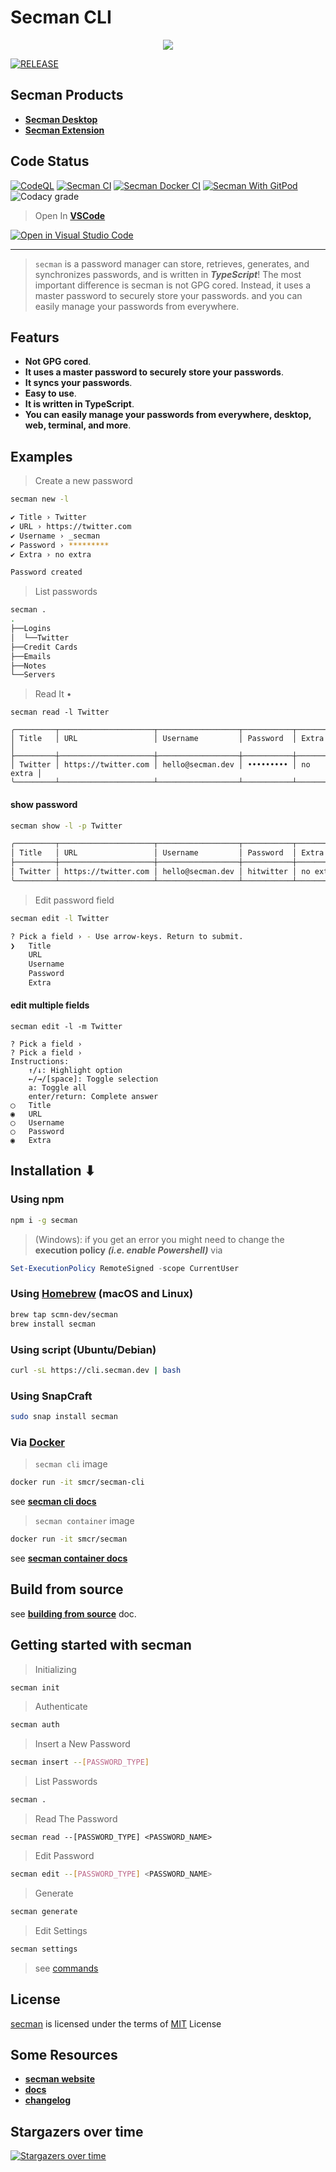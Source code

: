# Secman CLI

<p align="center">
   <img src="https://assets.secman.dev/assets/Secman.png" />
</p>

[![RELEASE](https://img.shields.io/github/v/release/scmn-dev/secman?style=flat-square)](https://github.com/scmn-dev/secman/releases/latest)

## Secman Products

- [**Secman Desktop**](https://d.secman.dev)
- [**Secman Extension**](https://secman.dev/extension)

## Code Status

[![CodeQL](https://img.shields.io/github/workflow/status/scmn-dev/secman/CodeQL?color=blue&label=CodeQL%20Build&logo=github&style=flat-square)](https://github.com/scmn-dev/secman/actions/workflows/codeql.yml)
[![Secman CI](https://img.shields.io/github/workflow/status/scmn-dev/secman/Secman%20CI?color=blue&label=Secman%20CI&logo=github-actions&logoColor=white&style=flat-square)](https://github.com/scmn-dev/secman/actions/workflows/secman.yml)
[![Secman Docker CI](https://img.shields.io/github/workflow/status/scmn-dev/secman/Secman%20Docker%20CI?color=blue&label=Secman%20Docker%20CI&logo=docker&style=flat-square)](https://github.com/scmn-dev/secman/actions/workflows/docker.yml)
[![Secman With GitPod](https://img.shields.io/badge/Gitpod-Ready%20to%20Code-blue?logo=gitpod&style=flat-square)](https://gitpod.io/#https://github.com/scmn-dev/secman)
![Codacy grade](https://img.shields.io/codacy/grade/c434720ddcc84bea982475063f903a81?color=blue&logo=codacy&style=flat-square)

> Open In [**VSCode**](https://code.visualstudio.com)

[![Open in Visual Studio Code](https://open.vscode.dev/badges/open-in-vscode.svg)](https://open.vscode.dev/scmn-dev/secman)

---

> `secman` is a password manager can store, retrieves, generates, and synchronizes passwords, and is written in _**TypeScript**_! The most important difference is secman is not GPG cored. Instead, it uses a master password to securely store your passwords. and you can easily manage your passwords from everywhere.

## Featurs

- **Not GPG cored**.
- **It uses a master password to securely store your passwords**.
- **It syncs your passwords**.
- **Easy to use**.
- **It is written in TypeScript**.
- **You can easily manage your passwords from everywhere, desktop, web, terminal, and more**.

## Examples

> Create a new password

```bash
secman new -l

✔ Title › Twitter
✔ URL › https://twitter.com
✔ Username › _secman
✔ Password › *********
✔ Extra › no extra

Password created
```

> List passwords

```bash
secman .
.
├──Logins
│  └──Twitter
├──Credit Cards
├──Emails
├──Notes
└──Servers
```

> Read It
•
```
secman read -l Twitter

╭─────────┬─────────────────────┬──────────────────┬───────────┬──────────╮
│ Title   │ URL                 │ Username         │ Password  │ Extra    │
├─────────┼─────────────────────┼──────────────────┼───────────┼──────────┤
│ Twitter │ https://twitter.com │ hello@secman.dev │ ••••••••• │ no extra │
╰─────────┴─────────────────────┴──────────────────┴───────────┴──────────╯
```

#### show password

```bash
secman show -l -p Twitter

╭─────────┬─────────────────────┬──────────────────┬───────────┬──────────╮
│ Title   │ URL                 │ Username         │ Password  │ Extra    │
├─────────┼─────────────────────┼──────────────────┼───────────┼──────────┤
│ Twitter │ https://twitter.com │ hello@secman.dev │ hitwitter │ no extra │
╰─────────┴─────────────────────┴──────────────────┴───────────┴──────────╯
```

> Edit password field

```bash
secman edit -l Twitter

? Pick a field › - Use arrow-keys. Return to submit.
❯   Title
    URL
    Username
    Password
    Extra
```

#### edit multiple fields

```code
secman edit -l -m Twitter

? Pick a field ›
? Pick a field ›
Instructions:
    ↑/↓: Highlight option
    ←/→/[space]: Toggle selection
    a: Toggle all
    enter/return: Complete answer
◯   Title
◉   URL
◯   Username
◯   Password
◉   Extra
```

## Installation ⬇

### Using npm

```bash
npm i -g secman
```

> (Windows): if you get an error you might need to change the **execution policy** _**(i.e. enable Powershell)**_ via

```powershell
Set-ExecutionPolicy RemoteSigned -scope CurrentUser
```

### Using [Homebrew](https://brew.sh) (macOS and Linux)

```bash
brew tap scmn-dev/secman
brew install secman
```

### Using script (Ubuntu/Debian)

```bash
curl -sL https://cli.secman.dev | bash
```

### Using SnapCraft

```bash
sudo snap install secman
```

### Via [Docker](https://docker.com)

> `secman cli` image

```bash
docker run -it smcr/secman-cli
```

see [**secman cli docs**](https://docker.secman.dev/docs/sm-cli)

> `secman container` image

```bash
docker run -it smcr/secman
```

see [**secman container docs**](https://docker.secman.dev/docs/sm-container)

## Build from source

see [**building from source**](https://docs.secman.dev/contributing/build_from_source) doc.

## Getting started with secman

> Initializing

```bash
secman init
```

> Authenticate

```bash
secman auth
```
> 

> Insert a New Password

```bash
secman insert --[PASSWORD_TYPE]
```

> List Passwords

```bash
secman .
```

> Read The Password

```
secman read --[PASSWORD_TYPE] <PASSWORD_NAME>
```

> Edit Password

```bash
secman edit --[PASSWORD_TYPE] <PASSWORD_NAME>
```

> Generate

```bash
secman generate
```

> Edit Settings

```bash
secman settings
```

> see [commands](https://secman.dev/docs/cli)

## License

[secman][smurl] is licensed under the terms of [MIT][miturl] License

## Some Resources

- [**secman website**](https://secman.dev)
- [**docs**](https://secman.dev/docs)
- [**changelog**](https://secman.dev/changelog)

## Stargazers over time

[![Stargazers over time](https://starchart.cc/scmn-dev/secman.svg)](https://starchart.cc/scmn-dev/secman)

[smurl]: https://secman.dev
[miturl]: https://github.com/scmn-dev/secman/blob/main/LICENSE

